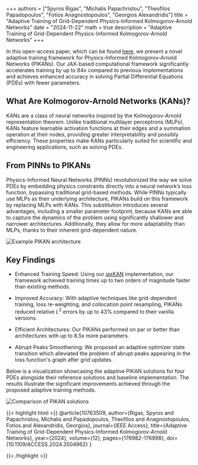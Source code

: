 +++
authors = ["Spyros Rigas", "Michalis Papachristou", "Theofilos Papadopoulos", "Fotios Anagnostopoulos", "Georgios Alexandridis"]
title = "Adaptive Training of Grid-Dependent Physics-Informed Kolmogorov-Arnold Networks"
date = "2024-11-22"
math = true
description = "Adaptive Training of Grid-Dependent Physics-Informed Kolmogorov-Arnold Networks"
+++


In this open-access paper, which can be found [here](https://doi.org/10.1109/ACCESS.2024.3504962), we present a novel adaptive training framework for Physics-Informed Kolmogorov-Arnold Networks (PIKANs). Our JAX-based computational framework significantly accelerates training by up to 84x compared to previous implementations and achieves enhanced accuracy in solving Partial Differential Equations (PDEs) with fewer parameters.

## What Are Kolmogorov-Arnold Networks (KANs)?

KANs are a class of neural networks inspired by the Kolmogorov-Arnold representation theorem. Unlike traditional multilayer perceptrons (MLPs), KANs feature learnable activation functions at their edges and a summation operation at their nodes, providing greater interpretability and possibly efficiency. These properties make KANs particularly suited for scientific and engineering applications, such as solving PDEs.

## From PINNs to PIKANs

Physics-Informed Neural Networks (PINNs) revolutionized the way we solve PDEs by embedding physics constraints directly into a neural network’s loss function, bypassing traditional grid-based methods. While PINNs typically use MLPs as their underlying architecture, PIKANs build on this framework by replacing MLPs with KANs. This substitution introduces several advantages, including a smaller parameter footprint, because KANs are able to capture the dynamics of the problem using significantly shallower and narrower architectures. Additionally, they allow for more adaptability than MLPs, thanks to their inherent grid-dependent nature. 

![Example PIKAN architecture](/images/Paper2/PIKAN.png)

## Key Findings

- Enhanced Training Speed: Using our [jaxKAN](https://github.com/srigas/jaxKAN) implementation, our framework achieved training times up to two orders of magnitude faster than existing methods.

- Improved Accuracy: With adaptive techniques like grid-dependent training, loss re-weighting, and collocation point resampling, PIKANs reduced relative $L^2$ errors by up to 43% compared to their vanilla versions.

- Efficient Architectures: Our PIKANs performed on par or better than architectures with up to 8.5x more parameters.

- Abrupt Peaks Smoothening: We proposed an adaptive optimizer state transition which alleviated the problem of abrupt peaks appearing in the loss function's graph after grid updates.

Below is a visualization showcasing the adaptive PIKAN solutions for four PDEs alongside their reference solutions and baseline implementation. The results illustrate the significant improvements achieved through the proposed adaptive training methods.

![Comparison of PIKAN solutions](/images/Paper2/results.png)

{{< highlight html >}}
@article{10763509,
      author={Rigas, Spyros and Papachristou, Michalis and Papadopoulos, Theofilos and Anagnostopoulos, Fotios and Alexandridis, Georgios},
      journal={IEEE Access}, 
      title={Adaptive Training of Grid-Dependent Physics-Informed Kolmogorov-Arnold Networks}, 
      year={2024},
      volume={12},
      pages={176982-176998},
      doi={10.1109/ACCESS.2024.3504962}
}

{{< /highlight >}}
